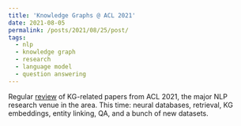 ```yaml
---
title: 'Knowledge Graphs @ ACL 2021'
date: 2021-08-05
permalink: /posts/2021/08/25/post/
tags:
  - nlp
  - knowledge graph
  - research
  - language model
  - question answering
---
```


Regular [review](https://towardsdatascience.com/knowledge-graphs-in-natural-language-processing-acl-2021-6cac04f39761) of KG-related papers from ACL 2021, the major NLP research venue in the area. This time: neural databases, retrieval, KG embeddings, entity linking, QA, and a bunch of new datasets.
